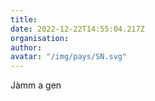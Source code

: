 ```yaml
---
title: 
date: 2022-12-22T14:55:04.217Z
organisation: 
author: 
avatar: "/img/pays/SN.svg"
---
```


Jàmm a gen